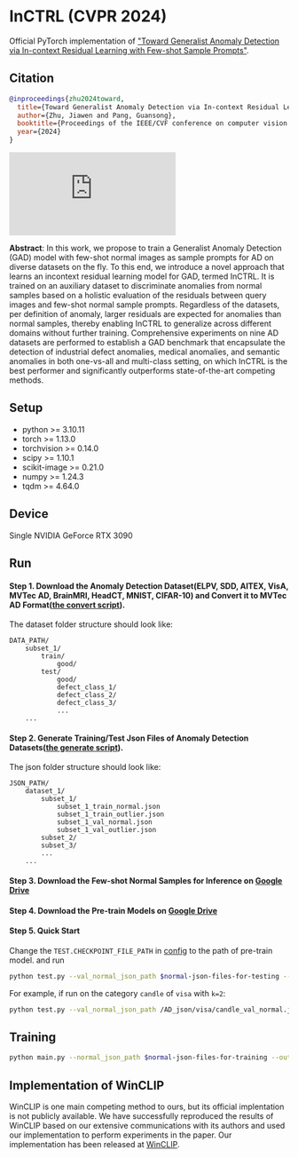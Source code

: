 # InCTRL (CVPR 2024)

Official PyTorch implementation of ["Toward Generalist Anomaly Detection via In-context Residual Learning with Few-shot Sample Prompts"](https://arxiv.org/pdf/2403.06495.pdf).

## Citation

```bibtex
@inproceedings{zhu2024toward,
  title={Toward Generalist Anomaly Detection via In-context Residual Learning with Few-shot Sample Prompts},
  author={Zhu, Jiawen and Pang, Guansong},
  booktitle={Proceedings of the IEEE/CVF conference on computer vision and pattern recognition},
  year={2024}
}
```
![Image text](https://github.com/mala-lab/InCTRL/blob/main/framework.pdf)

**Abstract**: In this work, we propose to train a Generalist Anomaly Detection (GAD) model with few-shot normal images as sample prompts for AD on diverse datasets on the fly. To this end, we introduce a novel approach that learns an incontext residual learning model for GAD, termed InCTRL. It is trained on an auxiliary dataset to discriminate anomalies from normal samples based on a holistic evaluation of the residuals between query images and few-shot normal sample prompts. Regardless of the datasets, per definition of anomaly, larger residuals are expected for anomalies than normal samples, thereby enabling InCTRL to generalize across different domains without further training. Comprehensive experiments on nine AD datasets are performed to establish a GAD benchmark that encapsulate the detection of industrial defect anomalies, medical anomalies, and semantic anomalies in both one-vs-all and multi-class setting, on which InCTRL is the best performer and significantly outperforms state-of-the-art competing methods.

## Setup
- python >= 3.10.11
- torch >= 1.13.0
- torchvision >= 0.14.0
- scipy >= 1.10.1
- scikit-image >= 0.21.0
- numpy >= 1.24.3
- tqdm >= 4.64.0

## Device
Single NVIDIA GeForce RTX 3090

## Run
#### Step 1. Download the Anomaly Detection Dataset(ELPV, SDD, AITEX, VisA, MVTec AD, BrainMRI, HeadCT, MNIST, CIFAR-10) and Convert it to MVTec AD Format([the convert script](https://github.com/mala-lab/InCTRL/tree/main/datasets/preprocess)).

The dataset folder structure should look like:
```
DATA_PATH/
    subset_1/
        train/
            good/
        test/
            good/
            defect_class_1/
            defect_class_2/
            defect_class_3/
            ...
    ...
```

#### Step 2. Generate Training/Test Json Files of Anomaly Detection Datasets([the generate script](https://github.com/mala-lab/InCTRL/tree/main/datasets/preprocess)).

The json folder structure should look like:
```
JSON_PATH/
    dataset_1/
        subset_1/
            subset_1_train_normal.json
            subset_1_train_outlier.json
            subset_1_val_normal.json
            subset_1_val_outlier.json
        subset_2/
        subset_3/
        ...
    ...
```

#### Step 3. Download the Few-shot Normal Samples for Inference on [Google Drive](https://drive.google.com/drive/folders/1_RvmTqiCc4ZGa-Oq-uF7SOVotE1RW5QZ?usp=drive_link)

#### Step 4. Download the Pre-train Models on [Google Drive](https://drive.google.com/file/d/1zEHsbbuUgBC4yuDu3g23wbUGmWmVyDRQ/view?usp=sharing)

#### Step 5. Quick Start

Change the `TEST.CHECKPOINT_FILE_PATH` in [config](https://github.com/mala-lab/InCTRL/blob/main/open_clip/config/defaults.py) to the path of pre-train model. and run
```bash
python test.py --val_normal_json_path $normal-json-files-for-testing --val_outlier_json_path $abnormal-json-files-for-testing --category $dataset-class-name --few_shot_dir $path-to-few-shot-samples
```

For example, if run on the category `candle` of `visa` with `k=2`:
```bash
python test.py --val_normal_json_path /AD_json/visa/candle_val_normal.json --val_outlier_json_path /AD_json/visa/candle_val_outlier.json --category candle --few_shot_dir /fs_samples/visa/2/
```

## Training
```bash
python main.py --normal_json_path $normal-json-files-for-training --outlier_json_path $abnormal-json-files-for-training --val_normal_json_path $normal-json-files-for-testing --val_outlier_json_path $abnormal-json-files-for-testing
```

## Implementation of WinCLIP

WinCLIP is one main competing method to ours, but its official implentation is not publicly available. We have successfully reproduced the results of WinCLIP based on our extensive communications with its authors and used our implementation to perform experiments in the paper. Our implementation has been released at [WinCLIP](https://github.com/mala-lab/WinCLIP).
